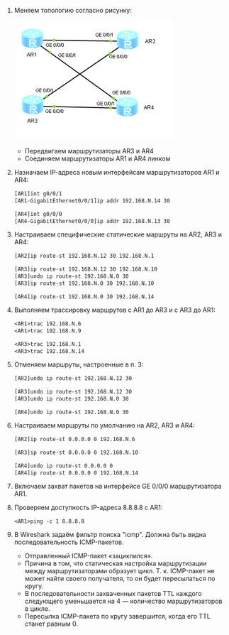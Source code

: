 1. Меняем топологию согласно рисунку:

   ![Lab_03_3.png](Lab_03_3.png)
   
   - Передвигаем маршрутизаторы AR3 и AR4
   - Соединяем маршрутизаторы AR1 и AR4 линком

2. Назначаем IP-адреса новым интерфейсам маршрутизаторов AR1 и AR4:

   ```
   [AR1]int g0/0/1
   [AR1-GigabitEthernet0/0/1]ip addr 192.168.N.14 30
   ```

   ```
   [AR4]int g0/0/0
   [AR4-GigabitEthernet0/0/0]ip addr 192.168.N.13 30
   ```

3. Настраиваем специфические статические маршруты на AR2, AR3 и AR4:

   ```
   [AR2]ip route-st 192.168.N.12 30 192.168.N.1
   ```

   ```
   [AR3]ip route-st 192.168.N.12 30 192.168.N.10
   [AR3]undo ip route-st 192.168.N.0 30
   [AR3]ip route-st 192.168.N.0 30 192.168.N.10
   ```

   ```
   [AR4]ip route-st 192.168.N.0 30 192.168.N.14
   ```

4. Выполняем трассировку маршрутов с AR1 до AR3 и с AR3 до AR1:

   ```
   <AR1>trac 192.168.N.6
   <AR1>trac 192.168.N.9
   ```

   ```
   <AR3>trac 192.168.N.1
   <AR3>trac 192.168.N.14
   ```

5. Отменяем маршруты, настроенные в п. 3:

   ```
   [AR2]undo ip route-st 192.168.N.12 30
   ```

   ```
   [AR3]undo ip route-st 192.168.N.12 30
   [AR3]undo ip route-st 192.168.N.0 30
   ```

   ```
   [AR4]undo ip route-st 192.168.N.0 30
   ```

6. Настраиваем маршруты по умолчанию на AR2, AR3 и AR4:

   ```
   [AR2]ip route-st 0.0.0.0 0 192.168.N.6
   ```

   ```
   [AR3]ip route-st 0.0.0.0 0 192.168.N.10
   ```

   ```
   [AR4]undo ip route-st 0.0.0.0 0
   [AR4]ip route-st 0.0.0.0 0 192.168.N.14
   ```

7. Включаем захват пакетов на интерфейсе GE 0/0/0 маршрутизатора AR1.

8. Проверяем доступность IP-адреса 8.8.8.8 с AR1:

   ```
   <AR1>ping -c 1 8.8.8.8
   ```

9. В Wireshark задаём фильтр поиска "icmp". Должна быть видна последовательность ICMP-пакетов.

   - Отправленный ICMP-пакет «зациклился».
   - Причина в том, что статическая настройка маршрутизации между маршрутизаторами образует цикл. Т. к. ICMP-пакет не может найти своего получателя, то он будет пересылаться по кругу.
   - В последовательности захваченных пакетов TTL каждого следующего уменьшается на 4 — количество маршрутизаторов в цикле.
   - Пересылка ICMP-пакета по кругу завершится, когда его TTL станет равным 0.
